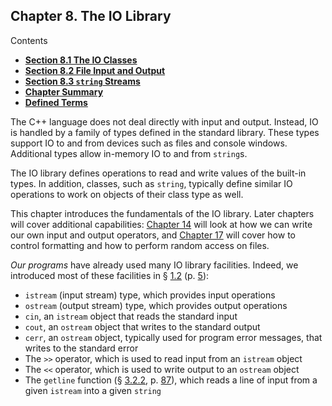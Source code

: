 <h2 id="filepos2071768">Chapter 8. The IO Library</h2>
<p>Contents</p><ul><li><strong><a href="083-8.1._the_io_classes.html#filepos2076693">Section 8.1 The IO Classes</a></strong></li><li><strong><a href="084-8.2._file_input_and_output.html#filepos2111869">Section 8.2 File Input and Output</a></strong></li><li><strong><a href="085-8.3._string_streams.html#filepos2143868">Section 8.3 <code>string</code> Streams</a></strong></li><li><strong><a href="086-chapter_summary.html#filepos2163240">Chapter Summary</a></strong></li><li><strong><a href="087-defined_terms.html#filepos2165565">Defined Terms</a></strong></li></ul>

<p>The C++ language does not deal directly with input and output. Instead, IO is handled by a family of types defined in the standard library. These types support IO to and from devices such as files and console windows. Additional types allow in-memory IO to and from <code>string</code>s.</p>
<p>The IO library defines operations to read and write values of the built-in types. In addition, classes, such as <code>string</code>, typically define similar IO operations to work on objects of their class type as well.</p>
<p>This chapter introduces the fundamentals of the IO library. Later chapters will cover additional capabilities: <a href="129-chapter_14._overloaded_operations_and_conversions.html#filepos3544393">Chapter 14</a> will look at how we can write our own input and output operators, and <a href="162-chapter_17._specialized_library_facilities.html#filepos4563206">Chapter 17</a> will cover how to control formatting and how to perform random access on files.</p>
<p><a id="filepos2074082"></a><em>Our programs</em> have already used many IO library facilities. Indeed, we introduced most of these facilities in § <a href="012-1.2._a_first_look_at_inputoutput.html#filepos136281">1.2</a> (p. <a href="012-1.2._a_first_look_at_inputoutput.html#filepos136281">5</a>):</p>
<ul><li><code>istream</code> (input stream) type, which provides input operations</li><li><code>ostream</code> (output stream) type, which provides output operations</li><li><code>cin</code>, an <code>istream</code> object that reads the standard input</li><li><code>cout</code>, an <code>ostream</code> object that writes to the standard output</li><li><code>cerr</code>, an <code>ostream</code> object, typically used for program error messages, that writes to the standard error</li><li>The <code>&gt;&gt;</code> operator, which is used to read input from an <code>istream</code> object</li><li>The <code>&lt;&lt;</code> operator, which is used to write output to an <code>ostream</code> object</li><li>The <code>getline</code> function (§ <a href="031-3.2._library_string_type.html#filepos659212">3.2.2</a>, p. <a href="031-3.2._library_string_type.html#filepos659212">87</a>), which reads a line of input from a given <code>istream</code> into a given <code>string</code></li></ul>
